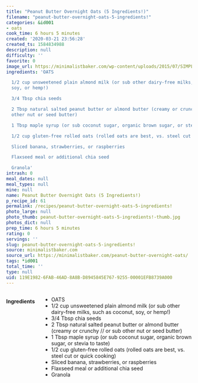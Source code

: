 ```yaml
---
title: "Peanut Butter Overnight Oats (5 Ingredients!)"
filename: "peanut-butter-overnight-oats-5-ingredients!"
categories: &id001
- oats
cook_time: 6 hours 5 minutes
created: '2020-03-21 23:56:28'
created_ts: 1584834988
description: null
difficulty: ''
favorite: 0
image_url: https://minimalistbaker.com/wp-content/uploads/2015/07/SIMPLE-AMAZING-Peanut-Butter-Overnight-Oats-Just-5-ingredients-5-minutes-prep-and-SO-delicious-vegan-recipe-glutenfree-meal-breakfast-oats-oatmeal-680x1050.jpg
ingredients: 'OATS

  1/2 cup unsweetened plain almond milk (or sub other dairy-free milks, such as coconut,
  soy, or hemp!)

  3/4 Tbsp chia seeds

  2 Tbsp natural salted peanut butter or almond butter (creamy or crunchy // or sub
  other nut or seed butter)

  1 Tbsp maple syrup (or sub coconut sugar, organic brown sugar, or stevia to taste)

  1/2 cup gluten-free rolled oats (rolled oats are best, vs. steel cut or quick cooking)

  Sliced banana, strawberries, or raspberries

  Flaxseed meal or additional chia seed

  Granola'
intrash: 0
meal_dates: null
meal_types: null
mine: null
name: Peanut Butter Overnight Oats (5 Ingredients!)
p_recipe_id: 61
permalink: /recipes/peanut-butter-overnight-oats-5-ingredients!
photo_large: null
photo_thumb: peanut-butter-overnight-oats-5-ingredients!-thumb.jpg
photos_dict: null
prep_time: 6 hours 5 minutes
rating: 0
servings: ''
slug: peanut-butter-overnight-oats-5-ingredients!
source: minimalistbaker.com
source_url: https://minimalistbaker.com/peanut-butter-overnight-oats/
tags: *id001
total_time: ''
type: null
uid: 119E1982-6FAB-46AD-8A8B-D8945845E767-9255-00001EFB8739A000
---
```

<div class="large-8 medium-7 columns" id="writeup">	</div><!-- #writeup -->
</div><!-- #row-one -->
<div class="row" id="row-two">	<div class="medium-4 small-5 columns" id="ingredients"><h4>Ingredients</h4><div class="box box-ingredients content"><ul>
<li>OATS</li>
<li>1/2 cup unsweetened plain almond milk (or sub other dairy-free milks, such as coconut, soy, or hemp!)</li>
<li>3/4 Tbsp chia seeds</li>
<li>2 Tbsp natural salted peanut butter or almond butter (creamy or crunchy // or sub other nut or seed butter)</li>
<li>1 Tbsp maple syrup (or sub coconut sugar, organic brown sugar, or stevia to taste)</li>
<li>1/2 cup gluten-free rolled oats (rolled oats are best, vs. steel cut or quick cooking)</li>
<li>Sliced banana, strawberries, or raspberries</li>
<li>Flaxseed meal or additional chia seed</li>
<li>Granola</li>
</ul>
</div>	</div>	<div class="medium-6 small-7 columns" id="directions">	</div>